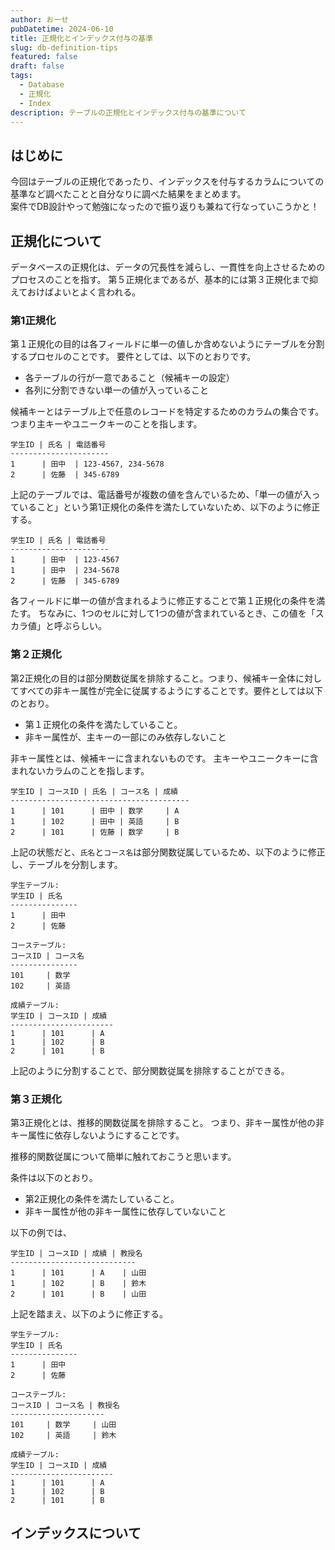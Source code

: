 ```yaml
---
author: おーせ
pubDatetime: 2024-06-10
title: 正規化とインデックス付与の基準
slug: db-definition-tips
featured: false
draft: false
tags:
  - Database
  - 正規化
  - Index
description: テーブルの正規化とインデックス付与の基準について
---
```


## はじめに
今回はテーブルの正規化であったり、インデックスを付与するカラムについての基準など調べたことと自分なりに調べた結果をまとめます。<br />
案件でDB設計やって勉強になったので振り返りも兼ねて行なっていこうかと！

## 正規化について
データベースの正規化は、データの冗長性を減らし、一貫性を向上させるためのプロセスのことを指す。
第５正規化まであるが、基本的には第３正規化まで抑えておけばよいとよく言われる。

### 第1正規化
第１正規化の目的は各フィールドに単一の値しか含めないようにテーブルを分割するプロセルのことです。
要件としては、以下のとおりです。
- 各テーブルの行が一意であること（候補キーの設定）
- 各列に分割できない単一の値が入っていること

候補キーとはテーブル上で任意のレコードを特定するためのカラムの集合です。
つまり主キーやユニークキーのことを指します。

```plaintext
学生ID | 氏名 | 電話番号
----------------------
1      | 田中  | 123-4567, 234-5678
2      | 佐藤  | 345-6789
```
上記のテーブルでは、電話番号が複数の値を含んでいるため、「単一の値が入っていること」という第1正規化の条件を満たしていないため、以下のように修正する。

```plaintext
学生ID | 氏名 | 電話番号
----------------------
1      | 田中  | 123-4567
1      | 田中  | 234-5678
2      | 佐藤  | 345-6789

```
各フィールドに単一の値が含まれるように修正することで第１正規化の条件を満たす。
ちなみに、1つのセルに対して1つの値が含まれているとき、この値を「スカラ値」と呼ぶらしい。
### 第２正規化
第2正規化の目的は部分関数従属を排除すること。つまり、候補キー全体に対してすべての非キー属性が完全に従属するようにすることです。要件としては以下のとおり。<br />

- 第１正規化の条件を満たしていること。
- 非キー属性が、主キーの一部にのみ依存しないこと

非キー属性とは、候補キーに含まれないものです。
主キーやユニークキーに含まれないカラムのことを指します。

```plaintext
学生ID | コースID | 氏名 | コース名 | 成績
----------------------------------------
1      | 101      | 田中 | 数学     | A
1      | 102      | 田中 | 英語     | B
2      | 101      | 佐藤 | 数学     | B
```

上記の状態だと、`氏名`と`コース名`は部分関数従属しているため、以下のように修正し、テーブルを分割します。
```plaintext
学生テーブル:
学生ID | 氏名
---------------
1      | 田中
2      | 佐藤

コーステーブル:
コースID | コース名
---------------
101     | 数学
102     | 英語

成績テーブル:
学生ID | コースID | 成績
-----------------------
1      | 101      | A
1      | 102      | B
2      | 101      | B

```

上記のように分割することで、部分関数従属を排除することができる。
### 第３正規化
第3正規化とは、推移的関数従属を排除すること。
つまり、非キー属性が他の非キー属性に依存しないようにすることです。

推移的関数従属について簡単に触れておこうと思います。


条件は以下のとおり。
- 第2正規化の条件を満たしていること。
- 非キー属性が他の非キー属性に依存していないこと

以下の例では、
```plaintext
学生ID | コースID | 成績 | 教授名
----------------------------
1      | 101      | A    | 山田
1      | 102      | B    | 鈴木
2      | 101      | B    | 山田
```

上記を踏まえ、以下のように修正する。
```plaintext
学生テーブル:
学生ID | 氏名
---------------
1      | 田中
2      | 佐藤

コーステーブル:
コースID | コース名 | 教授名
---------------------
101     | 数学     | 山田
102     | 英語     | 鈴木

成績テーブル:
学生ID | コースID | 成績
-----------------------
1      | 101      | A
1      | 102      | B
2      | 101      | B

```

## インデックスについて
